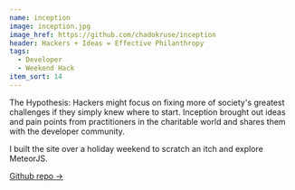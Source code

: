```yaml
---
name: inception
image: inception.jpg
image_href: https://github.com/chadokruse/inception
header: Hackers + Ideas = Effective Philanthropy
tags:
  - Developer
  - Weekend Hack
item_sort: 14
---
```

The Hypothesis: Hackers might focus on fixing more of society's greatest challenges if they simply knew where to start. Inception brought out ideas and pain points from practitioners in the charitable world and shares them with the developer community.

I built the site over a holiday weekend to scratch an itch and explore MeteorJS.

[Github repo →](https://github.com/chadokruse/inception)
